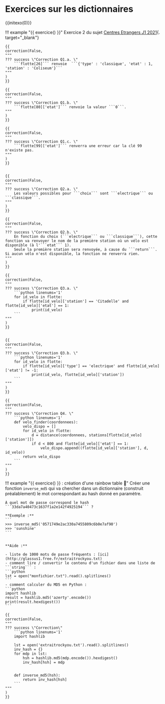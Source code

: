 # Exercices sur les dictionnaires

{{initexo(0)}}




!!! example "{{ exercice() }}"
    Exercice 2 du sujet [Centres Etrangers J1 2021](https://glassus.github.io/terminale_nsi/T6_Annales/data/2021/21_Centres_Etrangers_1.pdf){. target="_blank"}

    {{
    correction(False,
    """
    ??? success \"Correction Q1.a. \" 
        ```flotte[26]``` renvoie  ```{'type' : 'classique', 'etat' : 1, 'station' : 'Coliseum'}```
    """
    )
    }}

    {{
    correction(False,
    """
    ??? success \"Correction Q1.b. \" 
        ```flotte[80]['etat']``` renvoie la valeur ```0```. 
    """
    )
    }}

    {{
    correction(False,
    """
    ??? success \"Correction Q1.c. \" 
        ```flotte[99]['etat']``` renverra une erreur car la clé 99 n'existe pas. 
    """
    )
    }}


    {{
    correction(False,
    """
    ??? success \"Correction Q2.a. \" 
        Les valeurs possibles pour ```choix``` sont ```electrique``` ou ```classique```. 
    """
    )
    }}

    {{
    correction(False,
    """
    ??? success \"Correction Q2.b. \" 
        En fonction du choix (```electrique``` ou ```classique```), cette fonction va renvoyer le nom de la première station où un vélo est disponible (à l'```etat``` 1).  
        Seule la première station sera renvoyée, à cause du ```return```. Si aucun vélo n'est disponible, la fonction ne renverra rien. 
    """
    )
    }}

    {{
    correction(False,
    """
    ??? success \"Correction Q3.a. \" 
        ```python linenums='1'
        for id_velo in flotte:
            if flotte[id_velo]['station'] == 'Citadelle' and flotte[id_velo]['etat'] == 1:
                print(id_velo)
        ``` 
    """
    )
    }}


    {{
    correction(False,
    """
    ??? success \"Correction Q3.b. \" 
        ```python linenums='1'
        for id_velo in flotte:
            if flotte[id_velo]['type'] == 'electrique' and flotte[id_velo]['etat'] != -1:
                print(id_velo, flotte[id_velo]['station'])
        ``` 
    """
    )
    }}

    {{
    correction(False,
    """
    ??? success \"Correction Q4. \" 
        ```python linenums='1'
        def velo_finder(coordonnees):
            velo_dispo = []
            for id_velo in flotte:
                d = distance(coordonnees, stations[flotte[id_velo]['station']])
                if d < 800 and flotte[id_velo]['etat'] == 1:
                    velo_dispo.append((flotte[id_velo]['station'], d, id_velo))
            return velo_dispo
        ```        
    """
    )
    }}

!!! example "{{ exercice() }} : création d'une rainbow table :rainbow:"
    Créer une fonction ```inverse_md5``` qui va chercher dans un dictionnaire (construit préalablement) le mot correspondant au hash donné en paramètre.

    À quel mot de passe correspond le hash ```33da7a40473c1637f1a2e142f4925194``` ?

    **Exemple :** 
    ```
    >>> inverse_md5('0571749e2ac330a7455809c6b0e7af90')
    >>> 'sunshine'
    ```


    **Aide :**

    - liste de 1000 mots de passe fréquents : [ici](http://glassus1.free.fr/extraitrockyou.txt)
    - comment lire / convertir le contenu d'un fichier dans une liste de ```string``` :
    ```python
    lst = open("monfichier.txt").read().splitlines()
    ```
    - comment calculer du MD5 en Python : 
    ```python
    import hashlib
    result = hashlib.md5('azerty'.encode())
    print(result.hexdigest())
    ```

    {{
    correction(False,
    """
    ??? success \"Correction\" 
        ```python linenums='1'
        import hashlib

        lst = open('extraitrockyou.txt').read().splitlines()
        inv_hash = {}
        for mdp in lst:
            hsh = hashlib.md5(mdp.encode()).hexdigest()
            inv_hash[hsh] = mdp


        def inverse_md5(hsh):
            return inv_hash[hsh]
        ```
    """
    )
    }}
     
    